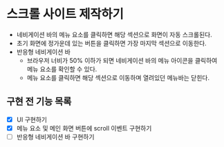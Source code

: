 # 스크롤 사이트 제작하기

- 네비게이션 바의 메뉴 요소를 클릭하면 해당 섹션으로 화면이 자동 스크롤된다.
- 초기 화면에 정가운데 있는 버튼을 클릭하면 가장 마지막 섹션으로 이동한다.
- 반응형 네비게이션 바
  - 브라우저 너비가 50% 이하가 되면 네비게이션 바의 메뉴 아이콘을 클릭하여 메뉴 요소를 확인할 수 있다.
  - 메뉴 요소를 클릭하면 해당 섹션으로 이동하며 열려있던 메뉴바는 닫힌다.

## 구현 전 기능 목록

- [x] UI 구현하기
- [x] 메뉴 요소 및 메인 화면 버튼에 scroll 이벤트 구현하기
- [ ] 반응형 네비게이션 바 구현하기
